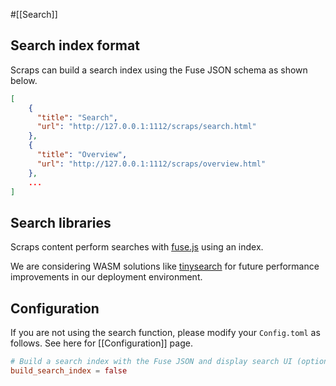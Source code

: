 #[[Search]]

## Search index format

Scraps can build a search index using the Fuse JSON schema as shown below.

```json
[
    {
      "title": "Search",
      "url": "http://127.0.0.1:1112/scraps/search.html"
    },
    {
      "title": "Overview",
      "url": "http://127.0.0.1:1112/scraps/overview.html"
    },
    ...
]
```

## Search libraries

Scraps content perform searches with [fuse.js](https://www.fusejs.io/) using an index.

We are considering WASM solutions like [tinysearch](https://endler.dev/2019/tinysearch) for future performance improvements in our deployment environment.

## Configuration

If you are not using the search function, please modify your `Config.toml` as follows. See here for [[Configuration]] page.

```toml
# Build a search index with the Fuse JSON and display search UI (optional, default=true, choices=true or false)
build_search_index = false
```